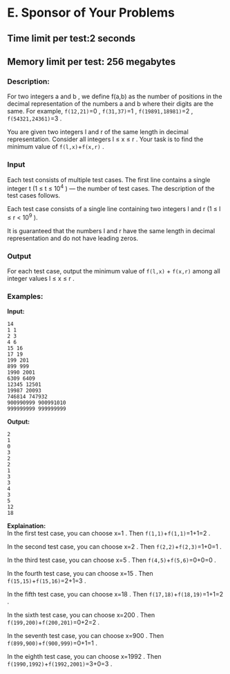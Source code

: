 # E. Sponsor of Your Problems
## Time limit per test:2 seconds
## Memory limit per test: 256 megabytes
### Description:
For two integers a
 and b
, we define f(a,b)
 as the number of positions in the decimal representation of the numbers a
 and b
 where their digits are the same. For example, `f(12,21)`=0
, `f(31,37)`=1
, `f(19891,18981)`=2
, `f(54321,24361)`=3
.

You are given two integers l
 and r
 of the same length in decimal representation. Consider all integers l ≤ x ≤ r
. Your task is to find the minimum value of `f(l,x)`+`f(x,r)`
.

### Input
Each test consists of multiple test cases. The first line contains a single integer t
 (1 ≤ t ≤ 10<sup>4</sup>
) — the number of test cases. The description of the test cases follows.

Each test case consists of a single line containing two integers l
 and r
 (1 ≤ l ≤ r < 10<sup>9</sup>
).

It is guaranteed that the numbers l
 and r
 have the same length in decimal representation and do not have leading zeros.

### Output
For each test case, output the minimum value of `f(l,x)` + `f(x,r)`
 among all integer values l ≤ x ≤ r
.

### Examples:
**Input:**
```
14
1 1
2 3
4 6
15 16
17 19
199 201
899 999
1990 2001
6309 6409
12345 12501
19987 20093
746814 747932
900990999 900991010
999999999 999999999
```
**Output:**
```
2
1
0
3
2
2
1
3
3
4
3
5
12
18
```
**Explaination:**  
In the first test case, you can choose x=1
. Then `f(1,1)`+`f(1,1)`=1+1=2
.

In the second test case, you can choose x=2
. Then `f(2,2)`+`f(2,3)`=1+0=1
.

In the third test case, you can choose x=5
. Then `f(4,5)`+`f(5,6)`=0+0=0
.

In the fourth test case, you can choose x=15
. Then `f(15,15)`+`f(15,16)`=2+1=3
.

In the fifth test case, you can choose x=18
. Then `f(17,18)`+`f(18,19)`=1+1=2
.

In the sixth test case, you can choose x=200
. Then `f(199,200)`+`f(200,201)`=0+2=2
.

In the seventh test case, you can choose x=900
. Then `f(899,900)`+`f(900,999)`=0+1=1
.

In the eighth test case, you can choose x=1992
. Then `f(1990,1992)`+`f(1992,2001)`=3+0=3
.